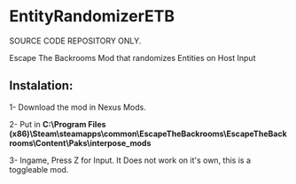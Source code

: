 # EntityRandomizerETB
SOURCE CODE REPOSITORY ONLY.

Escape The Backrooms Mod that randomizes Entities on Host Input



## Instalation:

1- Download the mod in Nexus Mods.

2- Put in **C:\Program Files (x86)\Steam\steamapps\common\EscapeTheBackrooms\EscapeTheBackrooms\Content\Paks\interpose_mods**

3- Ingame, Press Z for Input. It Does not work on it's own, this is a toggleable mod.
